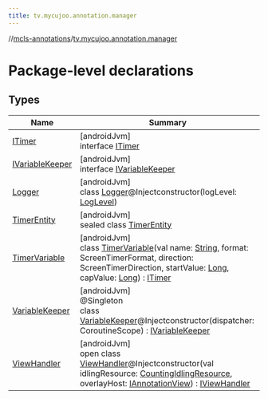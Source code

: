 ```yaml
---
title: tv.mycujoo.annotation.manager
---
```

//[mcls-annotations](../../index.html)/[tv.mycujoo.annotation.manager](index.html)



# Package-level declarations



## Types


| Name | Summary |
|---|---|
| [ITimer](-i-timer/index.html) | [androidJvm]<br>interface [ITimer](-i-timer/index.html) |
| [IVariableKeeper](-i-variable-keeper/index.html) | [androidJvm]<br>interface [IVariableKeeper](-i-variable-keeper/index.html) |
| [Logger](-logger/index.html) | [androidJvm]<br>class [Logger](-logger/index.html)@Injectconstructor(logLevel: [LogLevel](../tv.mycujoo.annotation.domain.enum/-log-level/index.html)) |
| [TimerEntity](-timer-entity/index.html) | [androidJvm]<br>sealed class [TimerEntity](-timer-entity/index.html) |
| [TimerVariable](-timer-variable/index.html) | [androidJvm]<br>class [TimerVariable](-timer-variable/index.html)(val name: [String](https://kotlinlang.org/api/latest/jvm/stdlib/kotlin/-string/index.html), format: ScreenTimerFormat, direction: ScreenTimerDirection, startValue: [Long](https://kotlinlang.org/api/latest/jvm/stdlib/kotlin/-long/index.html), capValue: [Long](https://kotlinlang.org/api/latest/jvm/stdlib/kotlin/-long/index.html)) : [ITimer](-i-timer/index.html) |
| [VariableKeeper](-variable-keeper/index.html) | [androidJvm]<br>@Singleton<br>class [VariableKeeper](-variable-keeper/index.html)@Injectconstructor(dispatcher: CoroutineScope) : [IVariableKeeper](-i-variable-keeper/index.html) |
| [ViewHandler](-view-handler/index.html) | [androidJvm]<br>open class [ViewHandler](-view-handler/index.html)@Injectconstructor(val idlingResource: [CountingIdlingResource](https://developer.android.com/reference/kotlin/androidx/test/espresso/idling/CountingIdlingResource.html), overlayHost: [IAnnotationView](../tv.mycujoo.annotation.annotation/-i-annotation-view/index.html)) : [IViewHandler](../tv.mycujoo.annotation.helper/-i-view-handler/index.html) |

